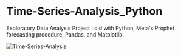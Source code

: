 
# Time-Series-Analysis_Python
Exploratory Data Analysis Project I did with Python, Meta's Prophet forecasting procedure, Pandas, and Matplotlib. 

![Time-Series-Analysis](https://github.com/KhushMG/Time-Series-Analysis_Python/assets/84155956/64604da5-6417-46a9-ad7e-2c2ee5a39b65)



